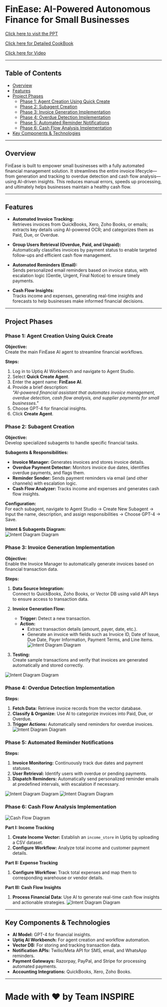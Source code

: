 # FinEase: AI-Powered Autonomous Finance for Small Businesses


[Click here to visit the PPT](https://docs.google.com/presentation/d/1kdvpIaiRnVifQ3Nvl5Q3nInlcn0sYws7eab0fMHVgyc/edit?usp=sharing) 

[Click here for Detailed CookBook](https://docs.google.com/document/d/1RhQwJh2QUuCay4XJHj5Ikxv_0KUC-otH1cIRfd6ZkrA/edit?usp=sharing) 

[Click here for Video](https://youtu.be/uTIHtUJe8ek?si=74zsqRvp2ipaCqKi) 

---

## Table of Contents

- [Overview](#overview)
- [Features](#features)
- [Project Phases](#project-phases)
  - [Phase 1: Agent Creation Using Quick Create](#phase-1-agent-creation-using-quick-create)
  - [Phase 2: Subagent Creation](#phase-2-subagent-creation)
  - [Phase 3: Invoice Generation Implementation](#phase-3-invoice-generation-implementation)
  - [Phase 4: Overdue Detection Implementation](#phase-4-overdue-detection-implementation)
  - [Phase 5: Automated Reminder Notifications](#phase-5-automated-reminder-notifications)
  - [Phase 6: Cash Flow Analysis Implementation](#phase-6-cash-flow-analysis-implementation)
- [Key Components & Technologies](#key-components--technologies)

---

## Overview

FinEase is built to empower small businesses with a fully automated financial management solution. It streamlines the entire invoice lifecycle—from generation and tracking to overdue detection and cash flow analysis—using AI-driven insights. This reduces manual errors, speeds up processing, and ultimately helps businesses maintain a healthy cash flow.

---

## Features

- **Automated Invoice Tracking:**  
  Retrieves invoices from QuickBooks, Xero, Zoho Books, or emails; extracts key details using AI-powered OCR; and categorizes them as Paid, Due, or Overdue.

- **Group Users Retrieval (Overdue, Paid, and Unpaid):**  
  Automatically classifies invoices by payment status to enable targeted follow-ups and efficient cash flow management.

- **Automated Reminders (Email):**  
  Sends personalized email reminders based on invoice status, with escalation logic (Gentle, Urgent, Final Notice) to ensure timely payments.

- **Cash Flow Insights:**  
  Tracks income and expenses, generating real-time insights and forecasts to help businesses make informed financial decisions.

---

## Project Phases

### Phase 1: Agent Creation Using Quick Create

**Objective:**  
Create the main FinEase AI agent to streamline financial workflows.

**Steps:**
1. Log in to Uptiq AI Workbench and navigate to Agent Studio.
2. Select **Quick Create Agent**.
3. Enter the agent name: **FinEase AI**.
4. Provide a brief description:  
   *"AI-powered financial assistant that automates invoice management, overdue detection, cash flow analysis, and supplier payments for small businesses."*
5. Choose GPT-4 for financial insights.
6. Click **Create Agent**.

### Phase 2: Subagent Creation

**Objective:**  
Develop specialized subagents to handle specific financial tasks.

**Subagents & Responsibilities:**
- **Invoice Manager:** Generates invoices and stores invoice details.
- **Overdue Payment Detector:** Monitors invoice due dates, identifies overdue payments, and flags them.
- **Reminder Sender:** Sends payment reminders via email (and other channels) with escalation logic.
- **Cash Flow Analyzer:** Tracks income and expenses and generates cash flow insights.

**Configuration:**  
For each subagent, navigate to Agent Studio → Create New Subagent → Input the name, description, and assign responsibilities → Choose GPT-4 → Save.

**Intent & Subagents Diagram:**  
![Intent Diagram Diagram](images/IntentDiagram.png)


### Phase 3: Invoice Generation Implementation

**Objective:**  
Enable the Invoice Manager to automatically generate invoices based on financial transaction data.

**Steps:**
1. **Data Source Integration:**  
   Connect to QuickBooks, Zoho Books, or Vector DB using valid API keys to ensure access to transaction data.
2. **Invoice Generation Flow:**
   - **Trigger:** Detect a new transaction.
   - **Action:**  
     - Extract transaction details (amount, payer, date, etc.).
     - Generate an invoice with fields such as Invoice ID, Date of Issue, Due Date, Payer Information, Payment Terms, and Line Items.
![Intent Diagram Diagram](images/generateInvoice.png)

4. **Testing:**  
   Create sample transactions and verify that invoices are generated automatically and stored correctly.

![Intent Diagram Diagram](images/image12.png)


### Phase 4: Overdue Detection Implementation

**Steps:**
1. **Fetch Data:** Retrieve invoice records from the vector database.
2. **Classify & Organize:** Use AI to categorize invoices into Paid, Due, or Overdue.
3. **Trigger Actions:** Automatically send reminders for overdue invoices.
![Intent Diagram Diagram](images/image14.png)


### Phase 5: Automated Reminder Notifications

**Steps:**
1. **Invoice Monitoring:** Continuously track due dates and payment statuses.
2. **User Retrieval:** Identify users with overdue or pending payments.
3. **Dispatch Reminders:** Automatically send personalized reminder emails at predefined intervals, with escalation if necessary.

![Intent Diagram Diagram](images/RemainderFlow.png)
![Intent Diagram Diagram](images/Notify.png)


### Phase 6: Cash Flow Analysis Implementation

![Cash Flow Diagram](images/CashFlow.png)

**Part I: Income Tracking**
1. **Create Income Vector:** Establish an `income_store` in Uptiq by uploading a CSV dataset.
2. **Configure Workflow:** Analyze total income and customer payment details.

**Part II: Expense Tracking**
1. **Configure Workflow:** Track total expenses and map them to corresponding warehouse or vendor details.

**Part III: Cash Flow Insights**
1. **Process Financial Data:** Use AI to generate real-time cash flow insights and actionable strategies.
![Intent Diagram Diagram](images/CashFlowInsights.png)

---

## Key Components & Technologies

- **AI Model:** GPT-4 for financial insights.
- **Uptiq AI Workbench:** For agent creation and workflow automation.
- **Vector DB:** For storing and tracking transaction data.
- **Notification APIs:** Twilio/Meta API for SMS, email, and WhatsApp reminders.
- **Payment Gateways:** Razorpay, PayPal, and Stripe for processing automated payments.
- **Accounting Integrations:** QuickBooks, Xero, Zoho Books.

---

# Made with ❤️ by Team INSPIRE
